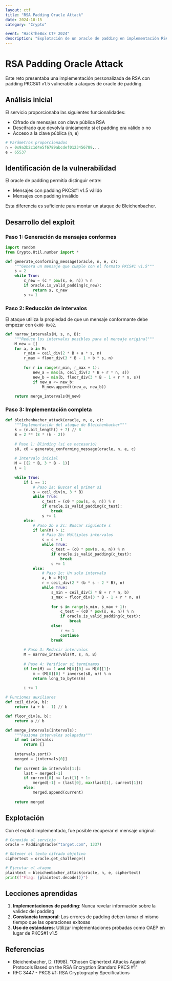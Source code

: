 ```yaml
---
layout: ctf
title: "RSA Padding Oracle Attack"
date: 2024-10-15
category: "Crypto"

event: "HackTheBox CTF 2024"
description: "Explotación de un oracle de padding en implementación RSA personalizada"
---
```


# RSA Padding Oracle Attack

Este reto presentaba una implementación personalizada de RSA con padding PKCS#1 v1.5 vulnerable a ataques de oracle de padding.

## Análisis inicial

El servicio proporcionaba las siguientes funcionalidades:
- Cifrado de mensajes con clave pública RSA
- Descifrado que devolvía únicamente si el padding era válido o no
- Acceso a la clave pública (n, e)

```python
# Parámetros proporcionados
n = 0x9a3b2c1d4e5f6789abcdef0123456789...
e = 65537
```

## Identificación de la vulnerabilidad

El oracle de padding permitía distinguir entre:
- Mensajes con padding PKCS#1 v1.5 válido
- Mensajes con padding inválido

Esta diferencia es suficiente para montar un ataque de Bleichenbacher.

## Desarrollo del exploit

### Paso 1: Generación de mensajes conformes

```python
import random
from Crypto.Util.number import *

def generate_conforming_message(oracle, n, e, c):
    """Genera un mensaje que cumple con el formato PKCS#1 v1.5"""
    s = 2
    while True:
        c_new = (c * pow(s, e, n)) % n
        if oracle.is_valid_padding(c_new):
            return s, c_new
        s += 1
```

### Paso 2: Reducción de intervalos

El ataque utiliza la propiedad de que un mensaje conformante debe empezar con `0x00 0x02`.

```python
def narrow_intervals(M, s, n, B):
    """Reduce los intervalos posibles para el mensaje original"""
    M_new = []
    for a, b in M:
        r_min = ceil_div(2 * B + a * s, n)
        r_max = floor_div(3 * B - 1 + b * s, n)
        
        for r in range(r_min, r_max + 1):
            new_a = max(a, ceil_div(2 * B + r * n, s))
            new_b = min(b, floor_div(3 * B - 1 + r * n, s))
            if new_a <= new_b:
                M_new.append((new_a, new_b))
    
    return merge_intervals(M_new)
```

### Paso 3: Implementación completa

```python
def bleichenbacher_attack(oracle, n, e, c):
    """Implementación del ataque de Bleichenbacher"""
    k = (n.bit_length() + 7) // 8
    B = 2 ** (8 * (k - 2))
    
    # Paso 1: Blinding (si es necesario)
    s0, c0 = generate_conforming_message(oracle, n, e, c)
    
    # Intervalo inicial
    M = [(2 * B, 3 * B - 1)]
    i = 1
    
    while True:
        if i == 1:
            # Paso 2a: Buscar el primer s1
            s = ceil_div(n, 3 * B)
            while True:
                c_test = (c0 * pow(s, e, n)) % n
                if oracle.is_valid_padding(c_test):
                    break
                s += 1
        else:
            # Paso 2b o 2c: Buscar siguiente s
            if len(M) > 1:
                # Paso 2b: Múltiples intervalos
                s = s + 1
                while True:
                    c_test = (c0 * pow(s, e, n)) % n
                    if oracle.is_valid_padding(c_test):
                        break
                    s += 1
            else:
                # Paso 2c: Un solo intervalo
                a, b = M[0]
                r = ceil_div(2 * (b * s - 2 * B), n)
                while True:
                    s_min = ceil_div(2 * B + r * n, b)
                    s_max = floor_div(3 * B - 1 + r * n, a)
                    
                    for s in range(s_min, s_max + 1):
                        c_test = (c0 * pow(s, e, n)) % n
                        if oracle.is_valid_padding(c_test):
                            break
                    else:
                        r += 1
                        continue
                    break
        
        # Paso 3: Reducir intervalos
        M = narrow_intervals(M, s, n, B)
        
        # Paso 4: Verificar si terminamos
        if len(M) == 1 and M[0][0] == M[0][1]:
            m = (M[0][0] * inverse(s0, n)) % n
            return long_to_bytes(m)
        
        i += 1

# Funciones auxiliares
def ceil_div(a, b):
    return (a + b - 1) // b

def floor_div(a, b):
    return a // b

def merge_intervals(intervals):
    """Fusiona intervalos solapados"""
    if not intervals:
        return []
    
    intervals.sort()
    merged = [intervals[0]]
    
    for current in intervals[1:]:
        last = merged[-1]
        if current[0] <= last[1] + 1:
            merged[-1] = (last[0], max(last[1], current[1]))
        else:
            merged.append(current)
    
    return merged
```

## Explotación

Con el exploit implementado, fue posible recuperar el mensaje original:

```python
# Conexión al servicio
oracle = PaddingOracle("target.com", 1337)

# Obtener el texto cifrado objetivo
ciphertext = oracle.get_challenge()

# Ejecutar el ataque
plaintext = bleichenbacher_attack(oracle, n, e, ciphertext)
print(f"Flag: {plaintext.decode()}")
```

## Lecciones aprendidas

1. **Implementaciones de padding**: Nunca revelar información sobre la validez del padding
2. **Constancia temporal**: Los errores de padding deben tomar el mismo tiempo que las operaciones exitosas
3. **Uso de estándares**: Utilizar implementaciones probadas como OAEP en lugar de PKCS#1 v1.5

## Referencias

- Bleichenbacher, D. (1998). "Chosen Ciphertext Attacks Against Protocols Based on the RSA Encryption Standard PKCS #1"
- RFC 3447 - PKCS #1: RSA Cryptography Specifications